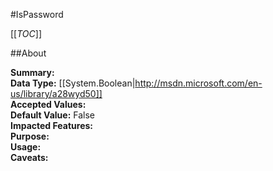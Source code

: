 #IsPassword

[[_TOC_]]

##About

**Summary:** <remarks />  
**Data Type:** [[System.Boolean|http://msdn.microsoft.com/en-us/library/a28wyd50]]  
**Accepted Values:**   
**Default Value:** False  
**Impacted Features:**   
**Purpose:**   
**Usage:**   
**Caveats:**   

